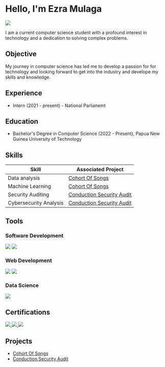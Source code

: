 # Hello, I'm Ezra Mulaga
<a href="www.linkedin.com/in/ezra-mulaga"><img src="https://img.shields.io/badge/-LinkedIn-0072b1?&style=for-the-badge&logo=linkedin&logoColor=white" /></a>

I am a current computer science student with a profound interest in technology and a dedication to solving complex problems.

## Objective

My journey in computer science has led me to develop a passion for for technology and looking forward to get into the industry and develope my skills and knowledge.

## Experience
- Intern (2021 - present) - National Parlianemt
  
## Education
- Bachelor's Degree in Computer Science (2022 - Present), Papua New Guinea University of Technology

  
## Skills

| Skill                                         | Associated Project         |
|-----------------------------------------------|----------------------------|
|Data analysis| <a href="https://github.com/EzraMulaga/Cohort-of-Songs">Cohort Of Songs</a>|
|Machine Learning|  <a href="https://github.com/EzraMulaga/Cohort-of-Songs">Cohort Of Songs</a>| 
|Security Auditing| <a href="https://github.com/EzraMulaga/Conduction-Security-Audit">Conduction Security Audit</a>|
|Cybersecurity Analysis| <a href="https://github.com/EzraMulaga/Conduction-Security-Audit">Conduction Security Audit</a>|

## Tools

### Software Development
<div>
   <img src="https://img.shields.io/badge/-IntelliJ%20IDEA-000000?style=for-the-badge&logo=IntelliJ%20IDEA&logoColor=white" />
  <img src="https://img.shields.io/badge/-SQL%20Server%20Management%20Studio-CC2927?style=for-the-badge&logo=Microsoft%20SQL%20Server&logoColor=white" />
  


</div>

### Web Development
<div>
  <img src="https://img.shields.io/badge/-Notepad++-90E59A?style=for-the-badge&logo=Notepad%2B%2B&logoColor=white" />
  <img src="https://img.shields.io/badge/-XAMPP-FB7A24?style=for-the-badge&logo=XAMPP&logoColor=white" />
</div>

### Data Science
<div>
   <img src="https://img.shields.io/badge/-Jupyter%20Notebook-F37626?style=for-the-badge&logo=Jupyter&logoColor=white" />
</div>

## Certifications

<div>
<a href="https://certificates.simplicdn.net/share/thumb_4797416.png">
    <img src="https://img.shields.io/badge/-Simplilearn%20Machine%20Learning%20Advanced%20Certification%20Training-0096FF?style=for-the-badge&logo=Simplilearn&logoColor=white" />
</a>

<a href="https://skillshop.exceedlms.com/student/award/sdHJz6YDSWarvBJkUa7BTJEW">
    <img src="https://img.shields.io/badge/-Google%20Fundamentals%20of%20Digital%20Marketing-4285F4?style=for-the-badge&logo=Google&logoColor=white" />
</a>
<a href="https://www.coursera.org/account/accomplishments/specialization/AI4IQ8STTV7V">
    <img src="https://img.shields.io/badge/-Google%20Cybersecurity-4285F4?style=for-the-badge&logo=Google&logoColor=white" />
</a>





</div>

## Projects
-  <a href="https://github.com/EzraMulaga/Cohort-of-Songs">Cohort Of Songs</a>
-  <a href="https://github.com/EzraMulaga/Conduction-Security-Audit">Conduction Security Audit</a>

